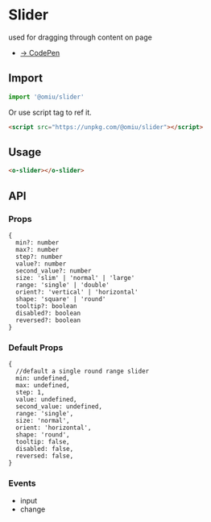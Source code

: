 # Slider

used for dragging through content on page

* [→ CodePen](https://codepen.io/omijs/pen/undefined)

## Import

```js
import '@omiu/slider'
```

Or use script tag to ref it.


```html
<script src="https://unpkg.com/@omiu/slider"></script>
```

## Usage

```html
<o-slider></o-slider>
```

## API

### Props

```tsx
{
  min?: number
  max?: number
  step?: number
  value?: number
  second_value?: number
  size: 'slim' | 'normal' | 'large'
  range: 'single' | 'double'
  orient?: 'vertical' | 'horizontal'
  shape: 'square' | 'round'
  tooltip?: boolean
  disabled?: boolean
  reversed?: boolean
}
```

### Default Props

```tsx
{
  //default a single round range slider
  min: undefined,
  max: undefined,
  step: 1,
  value: undefined,
  second_value: undefined,
  range: 'single',
  size: 'normal',
  orient: 'horizontal',
  shape: 'round',
  tooltip: false,
  disabled: false,
  reversed: false,
}
```
### Events

* input
* change
